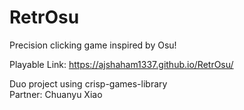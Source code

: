 # RetrOsu
Precision clicking game inspired by Osu!    

Playable Link: https://ajshaham1337.github.io/RetrOsu/

Duo project using crisp-games-library   
Partner: Chuanyu Xiao
